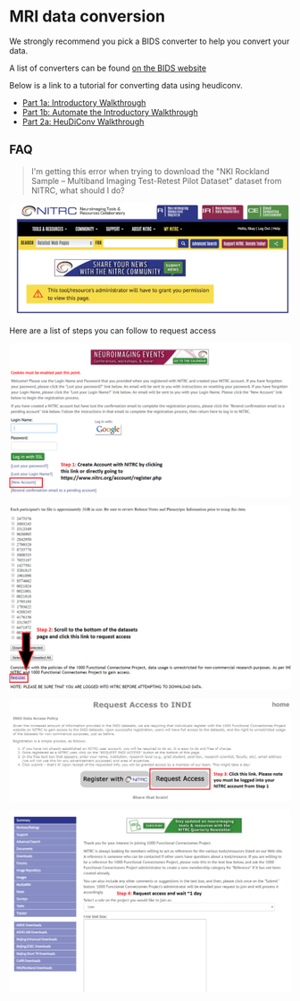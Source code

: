 # MRI data conversion

We strongly recommend you pick a BIDS converter to help you convert your data.

A list of converters can be found [on the BIDS website](https://bids.neuroimaging.io/benefits.html#converters)

Below is a link to a tutorial for converting data using heudiconv.

-   [Part 1a: Introductory Walkthrough](http://reproducibility.stanford.edu/bids-tutorial-series-part-1a/)
-   [Part 1b: Automate the Introductory Walkthrough](http://reproducibility.stanford.edu/bids-tutorial-series-part-1b/)
-   [Part 2a: HeuDiConv Walkthrough](http://reproducibility.stanford.edu/bids-tutorial-series-part-2a/)

## FAQ

> I'm getting this error when trying to download the "NKI Rockland Sample –
> Multiband Imaging Test-Retest Pilot Dataset" dataset from NITRC, what should I
> do?

![](./media/Pic_1.png)

Here are a list of steps you can follow to request access

![](./media/Pic_2.png)

![](./media/Pic_3.png)

![](./media/Pic_4.png)

![](./media/Pic_5.png)
